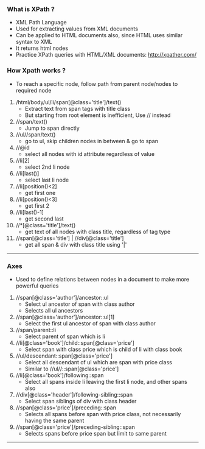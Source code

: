 ### What is XPath ?

- XML Path Language
- Used for extracting values from XML documents
- Can be applied to HTML documents also, since HTML uses similar syntax to XML
- It returns html nodes
- Practice XPath queries with HTML/XML documents: http://xpather.com/ 

### How Xpath works ?

- To reach a specific node, follow path from parent node/nodes to required node
1. /html/body/ul/li/span[@class='title']/text()
    - Extract text from span tags with title class
    - But starting from root element is inefficient, Use // instead
2. //span/text()
    - Jump to span directly
3. //ul//span/text()
    - go to ul, skip children nodes in between & go to span 
4. //@id
    - select all nodes with id attribute regardless of value 
5. //li[2]
    - select 2nd li node
6. //li[last()]
    - select last li node
7. //li[position()<2]
    - get first one
8. //li[position()<3]
    - get first 2
9. //li[last()-1]
    - get second last
10. //*[@class='title']/text()
    - get text of all nodes with class title, regardless of tag type
11. //span[@class='title'] | //div[@class='title']
    - get all span & div with class title using '|'

---

### Axes

- Used to define relations between nodes in a document to make more powerful queries

1. //span[@class='author']/ancestor::ul
    - Select ul ancestor of span with class author
    - Selects all ul ancestors
2. //span[@class='author']/ancestor::ul[1]
    - Select the first ul ancestor of span with class author 
3. //span/parent::li
    - Select parent of span which is li
4. //li[@class='book']/child::span[@class='price']
    - Select span with class price which is child of li with class book
5. //ul/descendant::span[@class='price']
    - Select all descendant of ul which are span with price class
    - Similar to //ul//::span[@class='price']
6. //li[@class='book']/following::span
    - Select all spans inside li leaving the first li node, and other spans also
7. //div[@class='header']/following-sibling::span
    - Select span siblings of div with class header
8. //span[@class='price']/preceding::span
    - Selects all spans before span with price class, not necessarily having the same parent
9. //span[@class='price']/preceding-sibling::span
    - Selects spans before price span but limit to same parent

---